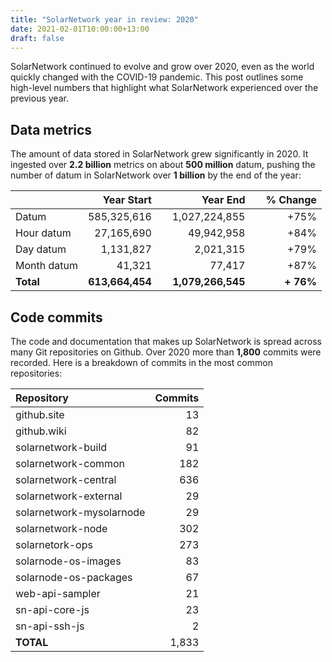 ```yaml
---
title: "SolarNetwork year in review: 2020"
date: 2021-02-01T10:00:00+13:00
draft: false
---
```

SolarNetwork continued to evolve and grow over 2020, even as the world quickly changed with the 
COVID-19 pandemic. This post outlines some high-level numbers that highlight what SolarNetwork
experienced over the previous year.

<!--more-->

## Data metrics

The amount of data stored in SolarNetwork grew significantly in 2020. It ingested over 
**2.2 billion** metrics on about **500 million** datum, pushing the number of datum in SolarNetwork
over **1 billion** by the end of the year:

|             | Year Start      | Year End              |     % Change |
|:------------|----------------:|----------------------:|-------------:|
| Datum       | 585,325,616     | 1,027,224,855         | +75%         |
| Hour datum  | 27,165,690      | 49,942,958            | +84%         |
| Day datum   | 1,131,827       | 2,021,315             | +79%         |
| Month datum | 41,321          | 77,417                | +87%         |
| **Total**   | **613,664,454** |     **1,079,266,545** | **+ 76%**    |

## Code commits

The code and documentation that makes up SolarNetwork is spread across many Git repositories on
Github. Over 2020 more than **1,800** commits were recorded. Here is a breakdown of commits in the
most common repositories:

| Repository               | Commits |
|:-------------------------|--------:|
| github.site              | 13      |
| github.wiki              | 82      |
| solarnetwork-build       | 91      |
| solarnetwork-common      | 182     |
| solarnetwork-central     | 636     |
| solarnetwork-external    | 29      |
| solarnetwork-mysolarnode | 29      |
| solarnetwork-node        | 302     |
| solarnetork-ops          | 273     |
| solarnode-os-images      | 83      |
| solarnode-os-packages    | 67      | 
| web-api-sampler          | 21      | 
| sn-api-core-js           | 23      |
| sn-api-ssh-js            | 2       |
| **TOTAL**                | 1,833   |